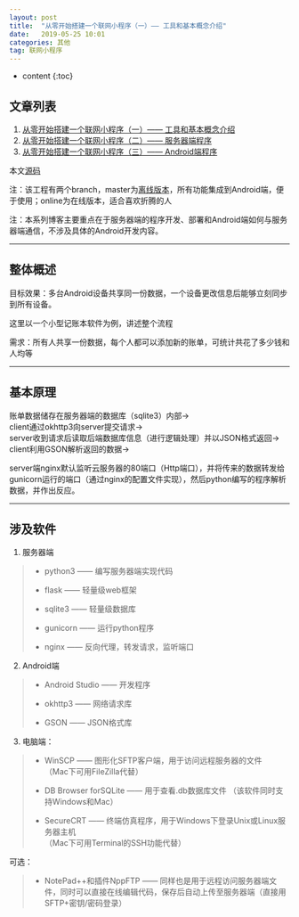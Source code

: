 ```yaml
---
layout: post
title:  "从零开始搭建一个联网小程序（一）—— 工具和基本概念介绍"
date:   2019-05-25 10:01
categories: 其他
tag: 联网小程序
---
```


* content
{:toc}


## 文章列表

1. [从零开始搭建一个联网小程序（一）—— 工具和基本概念介绍]()
2. [从零开始搭建一个联网小程序（二）—— 服务器端程序]()
3. [从零开始搭建一个联网小程序（三）—— Android端程序]()

本文[源码](https://github.com/xkw168/account_book/tree/online)

注：该工程有两个branch，master为[离线版本](https://github.com/xkw168/account_book/releases)，所有功能集成到Android端，便于使用；online为在线版本，适合喜欢折腾的人

注：本系列博客主要重点在于服务器端的程序开发、部署和Android端如何与服务器端通信，不涉及具体的Android开发内容。

---

## 整体概述

目标效果：多台Android设备共享同一份数据，一个设备更改信息后能够立刻同步到所有设备。

这里以一个小型记账本软件为例，讲述整个流程

需求：所有人共享一份数据，每个人都可以添加新的账单，可统计共花了多少钱和人均等

---

## 基本原理

账单数据储存在服务器端的数据库（sqlite3）内部->  
client通过okhttp3向server提交请求->  
server收到请求后读取后端数据库信息（进行逻辑处理）并以JSON格式返回->  
client利用GSON解析返回的数据->  

server端nginx默认监听云服务器的80端口（Http端口），并将传来的数据转发给gunicorn运行的端口（通过nginx的配置文件实现），然后python编写的程序解析数据，并作出反应。

---

## 涉及软件

1. 服务器端

> - python3 —— 编写服务器端实现代码
>
> - flask —— 轻量级web框架
> 
> - sqlite3 —— 轻量级数据库
> 
> - gunicorn —— 运行python程序
> 
> - nginx —— 反向代理，转发请求，监听端口

2. Android端

> - Android Studio —— 开发程序
> 
> - okhttp3 —— 网络请求库
> 
> - GSON —— JSON格式库

3. 电脑端：

> - WinSCP —— 图形化SFTP客户端，用于访问远程服务器的文件  
（Mac下可用FileZilla代替）
> 
> - DB Browser forSQLite —— 用于查看.db数据库文件
（该软件同时支持Windows和Mac）
> 
> - SecureCRT —— 终端仿真程序，用于Windows下登录Unix或Linux服务器主机  
（Mac下可用Terminal的SSH功能代替）

可选：

> - NotePad++和插件NppFTP —— 同样也是用于远程访问服务器端文件，同时可以直接在线编辑代码，保存后自动上传至服务器端（直接用SFTP+密钥/密码登录）